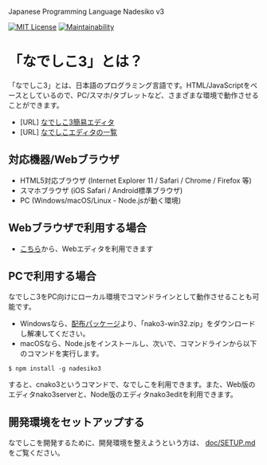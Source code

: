 Japanese Programming Language Nadesiko v3

[![MIT License](https://img.shields.io/badge/license-MIT-blue.svg?style=flat)](LICENSE) [![Maintainability](https://api.codeclimate.com/v1/badges/5572db59aa6164217d30/maintainability)](https://codeclimate.com/github/kujirahand/nadesiko3/maintainability)

# 「なでしこ3」とは？

「なでしこ3」とは、日本語のプログラミング言語です。HTML/JavaScriptをベースとしているので、PC/スマホ/タブレットなど、さまざまな環境で動作させることができます。

- [URL] [なでしこ3簡易エディタ](https://nadesi.com/doc3/)
- [URL] [なでしこエディタの一覧](https://nadesi.com/doc3/go.php?282)

## 対応機器/Webブラウザ

- HTML5対応ブラウザ (Internet Explorer 11 / Safari / Chrome / Firefox 等)
- スマホブラウザ (iOS Safari / Android標準ブラウザ)
- PC (Windows/macOS/Linux - Node.jsが動く環境)

## Webブラウザで利用する場合

- [こちら](https://nadesi.com/doc3/go.php?10)から、Webエディタを利用できます

## PCで利用する場合

なでしこ3をPC向けにローカル環境でコマンドラインとして動作させることも可能です。

- Windowsなら、[配布パッケージ](https://github.com/kujirahand/nadesiko3/releases)より、「nako3-win32.zip」をダウンロードし解凍してください。
- macOSなら、Node.jsをインストールし、次いで、コマンドラインから以下のコマンドを実行します。

```
$ npm install -g nadesiko3
```

すると、cnako3というコマンドで、なでしこを利用できます。また、Web版のエディタnako3serverと、Node版のエディタnako3editを利用できます。

## 開発環境をセットアップする

なでしこを開発するために、開発環境を整えようという方は、 [doc/SETUP.md](doc/SETUP.md) をご覧ください。
